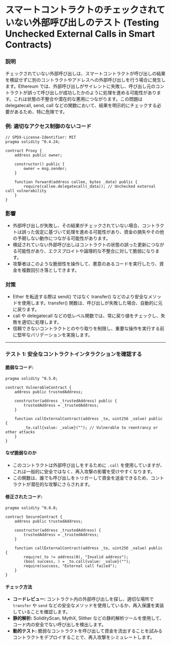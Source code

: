 # スマートコントラクトのチェックされていない外部呼び出しのテスト (Testing Unchecked External Calls in Smart Contracts)


### **説明**

チェックされていない外部呼び出しは、スマートコントラクトが呼び出しの結果を検証せずに別のコントラクトやアドレスへの外部呼び出しを行う場合に発生します。Ethereum では、外部呼び出しがサイレントに失敗し、呼び出し元のコントラクトが誤って呼び出しが成功したかのように処理を進める可能性があります。これは状態の不整合や潜在的な悪用につながります。この問題は delegatecall, send, call などの関数において、結果を明示的にチェックする必要があるため、特に危険です。

### **例: 適切なアクセス制御のないコード**

```solidity
// SPDX-License-Identifier: MIT
pragma solidity ^0.4.24;

contract Proxy {
    address public owner;

    constructor() public {
        owner = msg.sender;
    }

    function forward(address callee, bytes _data) public {
        require(callee.delegatecall(_data)); // Unchecked external call vulnerability
    }
}
```
### **影響**

- 外部呼び出しが失敗し、その結果がチェックされていない場合、コントラクトは誤った仮定に基づいて処理を進める可能性があり、資金の損失やその他の予期しない動作につながる可能性があります。
- 検証されていない外部呼び出しはコントラクトの状態の誤った更新につながる可能性があり、エクスプロイトや論理的な不整合に対して脆弱になります。
- 攻撃者はこのような脆弱性を操作して、悪意のあるコードを実行したり、資金を複数回引き落としできます。


### **対策**


- Ether を転送する際は send() ではなく transfer() などのより安全なメソッドを使用します。transfer() 関数は、呼び出しが失敗した場合、自動的に元に戻ります。
- call や delegatecall などの低レベル関数では、常に戻り値をチェックし、失敗を適切に処理します。
- 信頼できないコントラクトとのやり取りを制限し、重要な操作を実行する前に堅牢なバリデーションを実施します。

---

### **テスト 1: 安全なコントラクトインタラクションを確認する**

#### 脆弱なコード:

```solidity
pragma solidity ^0.5.0;

contract VulnerableContract {
    address public trustedAddress;

    constructor(address _trustedAddress) public {
        trustedAddress = _trustedAddress;
    }

    function callExternalContract(address _to, uint256 _value) public {
        _to.call{value: _value}(""); // Vulnerable to reentrancy or other attacks
    }
}
```

#### **なぜ脆弱なのか**
- このコントラクトは外部呼び出しをするために `.call` を使用していますが、これは一般的に安全ではなく、再入攻撃の影響を受けやすくなります。
- この関数は、誰でも呼び出しをトリガーして資金を送金できるため、コントラクトが潜在的な攻撃にさらされます。


#### 修正されたコード:

```solidity
pragma solidity ^0.8.0;

contract SecureContract {
    address public trustedAddress;

    constructor(address _trustedAddress) {
        trustedAddress = _trustedAddress;
    }

    function callExternalContract(address _to, uint256 _value) public {
        require(_to != address(0), "Invalid address");
        (bool success, ) = _to.call{value: _value}("");
        require(success, "External call failed");
    }
}
```
#### **チェック方法**
- **コードレビュー:** コントラクト内の外部呼び出しを探し、適切な場所で `transfer` や `send` などの安全なメソッドを使用しているか、再入保護を実装していることを確認します。
- **静的解析:** SolidityScan, MythX, Slither などの静的解析ツールを使用して、コード内の安全でない呼び出しを検出します。
- **動的テスト:** 脆弱なコントラクトを呼び出して資金を流出することを試みるコントラクトをデプロイすることで、再入攻撃をシミュレートします。
